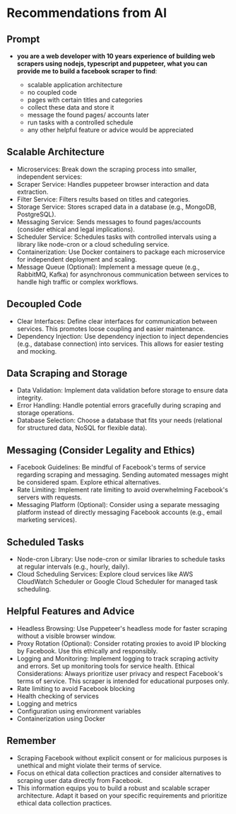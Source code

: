 # Recommendations from AI

## Prompt

- **you are a web developer with 10 years experience of building web scrapers using nodejs, typescript and puppeteer, what you can provide me to build a facebook scraper to find**:

	- scalable application architecture  
	- no coupled code
	- pages with certain titles and categories
	- collect these data and store it
	- message the found pages/ accounts later 
	-	run tasks with a controlled schedule 
	- any other helpful feature or advice would be appreciated 

## Scalable Architecture

- Microservices: Break down the scraping process into smaller, independent services:
- Scraper Service: Handles puppeteer browser interaction and data extraction.
- Filter Service: Filters results based on titles and categories.
- Storage Service: Stores scraped data in a database (e.g., MongoDB, PostgreSQL).
- Messaging Service: Sends messages to found pages/accounts (consider ethical and legal implications).
- Scheduler Service: Schedules tasks with controlled intervals using a library like node-cron or a cloud scheduling service.
- Containerization: Use Docker containers to package each microservice for independent deployment and scaling.
- Message Queue (Optional): Implement a message queue (e.g., RabbitMQ, Kafka) for asynchronous communication between services to handle high traffic or complex workflows.

## Decoupled Code

- Clear Interfaces: Define clear interfaces for communication between services. This promotes loose coupling and easier maintenance.
- Dependency Injection: Use dependency injection to inject dependencies (e.g., database connection) into services. This allows for easier testing and mocking.

## Data Scraping and Storage

- Data Validation: Implement data validation before storage to ensure data integrity.
- Error Handling: Handle potential errors gracefully during scraping and storage operations.
- Database Selection: Choose a database that fits your needs (relational for structured data, NoSQL for flexible data).

## Messaging (Consider Legality and Ethics)

- Facebook Guidelines: Be mindful of Facebook's terms of service regarding scraping and messaging. Sending automated messages might be considered spam. Explore ethical alternatives.
- Rate Limiting: Implement rate limiting to avoid overwhelming Facebook's servers with requests.
- Messaging Platform (Optional): Consider using a separate messaging platform instead of directly messaging Facebook accounts (e.g., email marketing services).

## Scheduled Tasks

- Node-cron Library: Use node-cron or similar libraries to schedule tasks at regular intervals (e.g., hourly, daily).
- Cloud Scheduling Services: Explore cloud services like AWS CloudWatch Scheduler or Google Cloud Scheduler for managed task scheduling.

## Helpful Features and Advice

- Headless Browsing: Use Puppeteer's headless mode for faster scraping without a visible browser window.
- Proxy Rotation (Optional): Consider rotating proxies to avoid IP blocking by Facebook. Use this ethically and responsibly.
- Logging and Monitoring: Implement logging to track scraping activity and errors. Set up monitoring tools for service health.
Ethical Considerations: Always prioritize user privacy and respect Facebook's terms of service. This scraper is intended for educational purposes only.
- Rate limiting to avoid Facebook blocking
- Health checking of services
- Logging and metrics
- Configuration using environment variables
- Containerization using Docker

## Remember

- Scraping Facebook without explicit consent or for malicious purposes is unethical and might violate their terms of service.
- Focus on ethical data collection practices and consider alternatives to scraping user data directly from Facebook.
- This information equips you to build a robust and scalable scraper architecture. Adapt it based on your specific requirements and prioritize ethical data collection practices.
